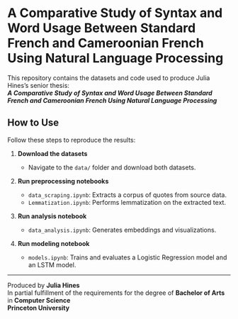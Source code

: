 # A Comparative Study of Syntax and Word Usage Between Standard French and Cameroonian French Using Natural Language Processing

This repository contains the datasets and code used to produce Julia Hines’s senior thesis:  
**_A Comparative Study of Syntax and Word Usage Between Standard French and Cameroonian French Using Natural Language Processing_**

## How to Use

Follow these steps to reproduce the results:

1. **Download the datasets**  
   - Navigate to the `data/` folder and download both datasets.

2. **Run preprocessing notebooks**  
   - `data_scraping.ipynb`: Extracts a corpus of quotes from source data.  
   - `Lemmatization.ipynb`: Performs lemmatization on the extracted text.

3. **Run analysis notebook**  
   - `data_analysis.ipynb`: Generates embeddings and visualizations.

4. **Run modeling notebook**  
   - `models.ipynb`: Trains and evaluates a Logistic Regression model and an LSTM model.

---

Produced by **Julia Hines**  
In partial fulfillment of the requirements for the degree of **Bachelor of Arts** in **Computer Science**  
**Princeton University**
